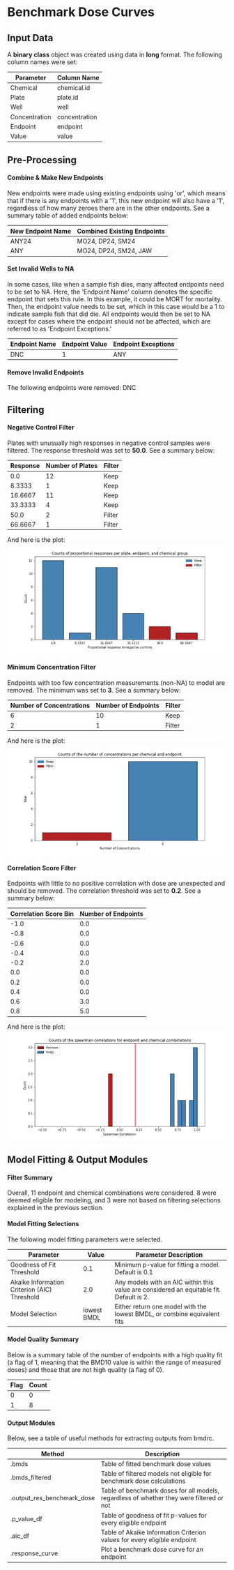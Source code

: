 # Benchmark Dose Curves

## Input Data

A **binary class** object was created using data in **long** format. The following column names were set:

|Parameter|Column Name|
|---------|-----------|
|Chemical|chemical.id|
|Plate|plate.id|
|Well|well|
|Concentration|concentration|
|Endpoint|endpoint|
|Value|value|

## Pre-Processing

#### **Combine & Make New Endpoints**
New endpoints were made using existing endpoints using 'or', which means that if there is any endpoints with a '1', this new endpoint will also have a '1', regardless of how many zeroes there are in the other endpoints. See a summary table of added endpoints below:

|New Endpoint Name|Combined Existing Endpoints|
|---|---|
|ANY24|MO24, DP24, SM24|
|ANY|MO24, DP24, SM24, JAW|

#### **Set Invalid Wells to NA**

In some cases, like when a sample fish dies, many affected endpoints need to be set to NA. Here, the 'Endpoint Name' column denotes the specific endpoint that sets this rule. In this example, it could be MORT for mortality. Then, the endpoint value needs to be set, which in this case would be a 1 to indicate sample fish that did die. All endpoints would then be set to NA except for cases where the endpoint should not be affected, which are referred to as 'Endpoint Exceptions.'

|Endpoint Name|Endpoint Value|Endpoint Exceptions|
|---|---|---|
|DNC|1|ANY|

#### **Remove Invalid Endpoints**

The following endpoints were removed: DNC

## Filtering

#### **Negative Control Filter**

Plates with unusually high responses in negative control samples were filtered. The response threshold was set to **50.0**. See a summary below:

|Response|Number of Plates|Filter|
|---|---|---|
|0.0|12|Keep|
|8.3333|1|Keep|
|16.6667|11|Keep|
|33.3333|4|Keep|
|50.0|2|Filter|
|66.6667|1|Filter|

And here is the plot:
![Filter Negative Control](./filter_negative_control.png)

#### **Minimum Concentration Filter**

Endpoints with too few concentration measurements (non-NA) to model are removed. The minimum was set to **3**. See a summary below:

|Number of Concentrations|Number of Endpoints|Filter|
|---|---|---|
|6|10|Keep|
|2|1|Filter|

And here is the plot:
![Filter Minimum Concentration](./filter_minimum_concentration.png)

#### **Correlation Score Filter**

Endpoints with little to no positive correlation with dose are unexpected and should be removed. The correlation threshold was set to **0.2**. See a summary below:

|Correlation Score Bin|Number of Endpoints|
|---|---|
|-1.0|0.0|
|-0.8|0.0|
|-0.6|0.0|
|-0.4|0.0|
|-0.2|2.0|
|0.0|0.0|
|0.2|0.0|
|0.4|0.0|
|0.6|3.0|
|0.8|5.0|

And here is the plot:
![Filter Correlation Score](./filter_correlation_score.png)

## Model Fitting & Output Modules

#### **Filter Summary**

Overall, 11 endpoint and chemical combinations were considered. 8 were deemed eligible for modeling, and 3 were not based on filtering selections explained in the previous section.

#### **Model Fitting Selections**

The following model fitting parameters were selected.

|Parameter|Value|Parameter Description|
|---|---|---|
|Goodness of Fit Threshold|0.1|Minimum p-value for fitting a model. Default is 0.1|
|Akaike Information Criterion (AIC) Threshold|2.0|Any models with an AIC within this value are considered an equitable fit. Default is 2.
|Model Selection|lowest BMDL|Either return one model with the lowest BMDL, or combine equivalent fits|

#### **Model Quality Summary**

Below is a summary table of the number of endpoints with a high quality fit (a flag of 1, meaning that the BMD10 value is within the range of measured doses) and those that are not high quality (a flag of 0).

|Flag|Count|
|---|---|
|0|0|
|1|8|

#### **Output Modules**

Below, see a table of useful methods for extracting outputs from bmdrc.

|Method|Description|
|---|---|
|.bmds|Table of fitted benchmark dose values|
|.bmds_filtered|Table of filtered models not eligible for benchmark dose calculations|
|.output_res_benchmark_dose|Table of benchmark doses for all models, regardless of whether they were filtered or not|
|.p_value_df|Table of goodness of fit p-values for every eligible endpoint|
|.aic_df|Table of Akaike Information Criterion values for every eligible endpoint|
|.response_curve|Plot a benchmark dose curve for an endpoint|

